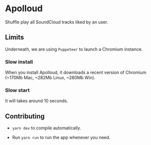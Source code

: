 # Apolloud
Shuffle play all SoundCloud tracks liked by an user.

## Limits

Underneath, we are using `Puppeteer` to launch a Chromium instance.

### Slow install
When you install Apolloud, it downloads a recent version of Chromium (~170Mb Mac, ~282Mb Linux, ~280Mb Win).

### Slow start
It will takes around 10 seconds.

## Contributing
- `yarn dev` to compile automatically.

- Run `yarn run` to run the app whenever you need.
